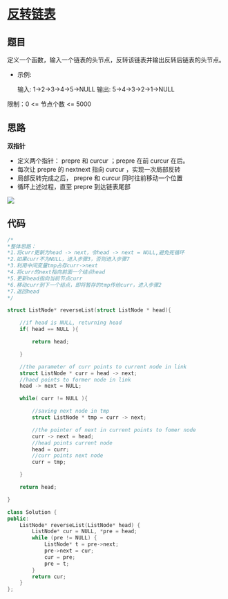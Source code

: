 # [反转链表](https://leetcode-cn.com/problems/fan-zhuan-lian-biao-lcof/)

## 题目

定义一个函数，输入一个链表的头节点，反转该链表并输出反转后链表的头节点。

- 示例:

  输入: 1->2->3->4->5->NULL
  输出: 5->4->3->2->1->NULL

限制：0 <= 节点个数 <= 5000

## 思路

**双指针**

- 定义两个指针： prepre 和 curcur ；prepre 在前 curcur 在后。
- 每次让 prepre 的 nextnext 指向 curcur ，实现一次局部反转
- 局部反转完成之后， prepre 和 curcur 同时往前移动一个位置
- 循环上述过程，直至 prepre 到达链表尾部

![](https://pic.leetcode-cn.com/9ce26a709147ad9ce6152d604efc1cc19a33dc5d467ed2aae5bc68463fdd2888.gif)

## 代码

```C
/*
*整体思路：
*1.将curr更新为head -> next，令head -> next = NULL,避免死循环
*2.如果curr不为NULL，进入步骤3，否则进入步骤7
*3.利用中间变量tmp占存curr->next
*4.将curr的next指向前面一个结点head
*5.更新head指向当前节点curr
*6.移动curr到下一个结点，即将暂存的tmp传给curr，进入步骤2
*7.返回head
*/

struct ListNode* reverseList(struct ListNode * head){

    //if head is NULL, returning head
    if( head == NULL ){

        return head;

    }

    //the parameter of curr points to current node in link
    struct ListNode * curr = head -> next;
    //haed points to former node in link
    head -> next = NULL;

    while( curr != NULL ){

        //saving next node in tmp
        struct ListNode * tmp = curr -> next;

        //the pointer of next in current points to fomer node
        curr -> next = head;
        //head points current node
        head = curr;
        //curr points next node
        curr = tmp;

    }

    return head;

}
```



```C++
class Solution {
public:
    ListNode* reverseList(ListNode* head) {
        ListNode* cur = NULL, *pre = head;
        while (pre != NULL) {
            ListNode* t = pre->next;
            pre->next = cur;
            cur = pre;
            pre = t;
        }
        return cur;
    }
};
```

